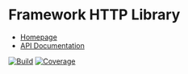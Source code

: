 # Framework HTTP Library

- [Homepage](https://the-framework.gitlab.io/libraries/http.html)
- [API Documentation](https://the-framework.gitlab.io/libraries/http/docs/)

[![Build](https://gitlab.com/the-framework/libraries/http/badges/master/build.svg)](https://gitlab.com/the-framework/libraries/http/-/jobs)
[![Coverage](https://gitlab.com/the-framework/libraries/http/badges/master/coverage.svg?job=test:php7.3)](https://the-framework.gitlab.io/libraries/http/coverage/)
